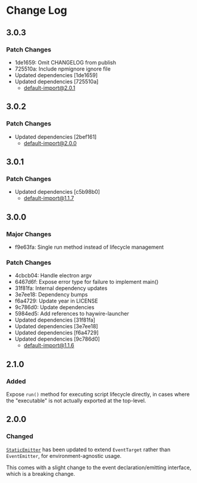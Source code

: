 # Change Log

## 3.0.3

### Patch Changes

- 1de1659: Omit CHANGELOG from publish
- 725510a: Include npmignore ignore file
- Updated dependencies [1de1659]
- Updated dependencies [725510a]
  - default-import@2.0.1

## 3.0.2

### Patch Changes

- Updated dependencies [2bef161]
  - default-import@2.0.0

## 3.0.1

### Patch Changes

- Updated dependencies [c5b98b0]
  - default-import@1.1.7

## 3.0.0

### Major Changes

- f9e63fa: Single run method instead of lifecycle management

### Patch Changes

- 4cbcb04: Handle electron argv
- 6467d6f: Expose error type for failure to implement main()
- 31f81fa: Internal dependency updates
- 3e7ee18: Dependency bumps
- f6a4729: Update year in LICENSE
- 9c786d0: Update dependencies
- 5984ed5: Add references to haywire-launcher
- Updated dependencies [31f81fa]
- Updated dependencies [3e7ee18]
- Updated dependencies [f6a4729]
- Updated dependencies [9c786d0]
  - default-import@1.1.6

## 2.1.0

### Added

Expose `run()` method for executing script lifecycle directly, in cases where the "executable" is not actually exported at the top-level.

## 2.0.0

### Changed

[`StaticEmitter`](https://www.npmjs.com/package/static-emitter) has been updated to extend `EventTarget` rather than `EventEmitter`, for environment-agnostic usage.

This comes with a slight change to the event declaration/emitting interface, which is a breaking change.
